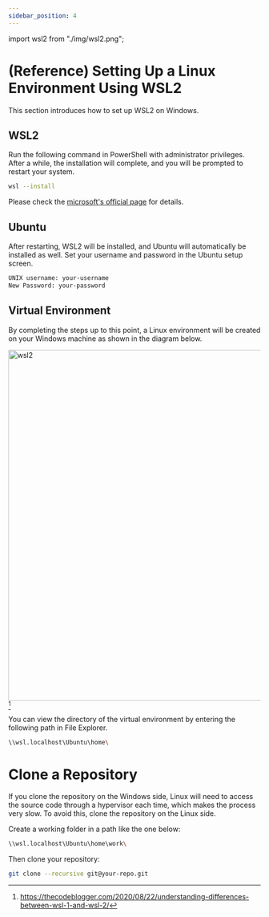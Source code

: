 ```yaml
---
sidebar_position: 4
---
```


import wsl2 from "./img/wsl2.png";

# (Reference) Setting Up a Linux Environment Using WSL2

This section introduces how to set up WSL2 on Windows.

## WSL2

Run the following command in PowerShell with administrator privileges. After a while, the installation will complete, and you will be prompted to restart your system.

```bash
wsl --install
```

Please check the [microsoft's official page](https://learn.microsoft.com/en-us/windows/wsl/install) for details.

## Ubuntu

After restarting, WSL2 will be installed, and Ubuntu will automatically be installed as well. Set your username and password in the Ubuntu setup screen.

```bash
UNIX username: your-username
New Password: your-password
```

## Virtual Environment

By completing the steps up to this point, a Linux environment will be created on your Windows machine as shown in the diagram below.

<img src={wsl2} alt="wsl2" width="700" />[^1]

You can view the directory of the virtual environment by entering the following path in File Explorer.

```bash
\\wsl.localhost\Ubuntu\home\
```

# Clone a Repository

If you clone the repository on the Windows side, Linux will need to access the source code through a hypervisor each time, which makes the process very slow. To avoid this, clone the repository on the Linux side.

Create a working folder in a path like the one below:

```bash
\\wsl.localhost\Ubuntu\home\work\
```

Then clone your repository:

```bash
git clone --recursive git@your-repo.git
```

[^1]: https://thecodeblogger.com/2020/08/22/understanding-differences-between-wsl-1-and-wsl-2/